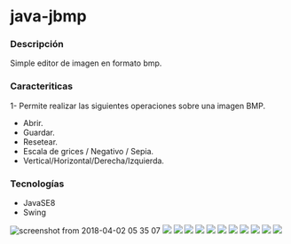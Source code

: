 # java-jbmp

### Descripción
Simple editor de imagen en formato bmp.

### Caracteriticas
  1- Permite realizar las siguientes operaciones sobre una imagen BMP.
  * Abrir.
  * Guardar.
  * Resetear.
  * Escala de grices / Negativo / Sepia.
  * Vertical/Horizontal/Derecha/Izquierda.

### Tecnologías
  * JavaSE8
  * Swing
  
  
![screenshot from 2018-04-02 05 35 07](https://user-images.githubusercontent.com/34853850/38189826-101d0c50-3638-11e8-923c-04f6210b8134.png)
[![](https://sonarcloud.io/api/project_badges/measure?project=com.maxicorrea%3AJbmp&metric=code_smells)](https://sonarcloud.io/dashboard?id=com.maxicorrea%3AJbmp)
[![](https://sonarcloud.io/api/project_badges/measure?project=com.maxicorrea%3AJbmp&metric=coverage)](https://sonarcloud.io/dashboard?id=com.maxicorrea%3AJbmp)
[![](https://sonarcloud.io/api/project_badges/measure?project=com.maxicorrea%3AJbmp&metric=duplicated_lines_density)](https://sonarcloud.io/dashboard?id=com.maxicorrea%3AJbmp)
[![](https://sonarcloud.io/api/project_badges/measure?project=com.maxicorrea%3AJbmp&metric=ncloc)](https://sonarcloud.io/dashboard?id=com.maxicorrea%3AJbmp)
[![](https://sonarcloud.io/api/project_badges/measure?project=com.maxicorrea%3AJbmp&metric=sqale_rating)](https://sonarcloud.io/dashboard?id=com.maxicorrea%3AJbmp)
[![](https://sonarcloud.io/api/project_badges/measure?project=com.maxicorrea%3AJbmp&metric=alert_status)](https://sonarcloud.io/dashboard?id=com.maxicorrea%3AJbmp)
[![](https://sonarcloud.io/api/project_badges/measure?project=com.maxicorrea%3AJbmp&metric=reliability_rating)](https://sonarcloud.io/dashboard?id=com.maxicorrea%3AJbmp)
[![](https://sonarcloud.io/api/project_badges/measure?project=com.maxicorrea%3AJbmp&metric=security_rating)](https://sonarcloud.io/dashboard?id=com.maxicorrea%3AJbmp)
[![](https://sonarcloud.io/api/project_badges/measure?project=com.maxicorrea%3AJbmp&metric=sqale_index)](https://sonarcloud.io/dashboard?id=com.maxicorrea%3AJbmp)
[![](https://sonarcloud.io/api/project_badges/measure?project=com.maxicorrea%3AJbmp&metric=vulnerabilities)](https://sonarcloud.io/dashboard?id=com.maxicorrea%3AJbmp)
[![](https://sonarcloud.io/api/project_badges/measure?project=com.maxicorrea%3AJbmp&metric=bugs)](https://sonarcloud.io/dashboard?id=com.maxicorrea%3AJbmp)

